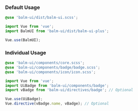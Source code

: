 ### Default Usage

```css
@use 'balm-ui/dist/balm-ui.scss';
```

```js
import Vue from 'vue';
import BalmUI from 'balm-ui/dist/balm-ui-plus';

Vue.use(BalmUI);
```

### Individual Usage

```css
@use 'balm-ui/components/core.scss';
@use 'balm-ui/components/badge/badge.scss';
@use 'balm-ui/components/icon/icon.scss';
```

```js
import Vue from 'vue';
import UiBadge from 'balm-ui/components/badge';
import vBadge from 'balm-ui/directives/badge'; // Optional

Vue.use(UiBadge);
Vue.directive(vBadge.name, vBadge); // Optional
```
